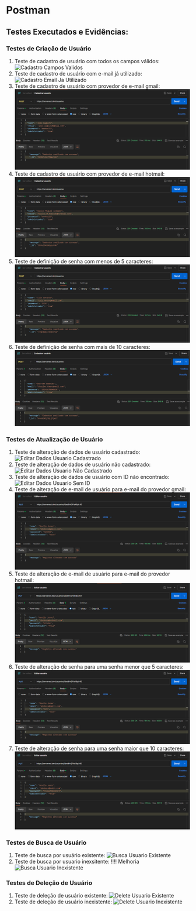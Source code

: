 # Postman
## Testes Executados e Evidências:
### Testes de Criação de Usuário
1) Teste de cadastro de usuário com todos os campos válidos:
![Cadastro Campos Validos]()
2) Teste de cadastro de usuário com e-mail já utilizado:
![Cadastro Email Ja Utilizado]()
3) Teste de cadastro de usuário com provedor de e-mail gmail:
![Cadastro Usuario Gmail](https://github.com/ItzOliver/Programa_de_Bolsas_AWS_for_Software_Quality_Test_Automation/blob/pb_sprint2/src/CadastroUsuarioGmail.png?raw=true)
4) Teste de cadastro de usuário com provedor de e-mail hotmail:
![Cadastro Usuario Hotmail](https://github.com/ItzOliver/Programa_de_Bolsas_AWS_for_Software_Quality_Test_Automation/blob/pb_sprint2/src/CadastroUsuarioHotmail.png?raw=true)
5) Teste de definição de senha com menos de 5 caracteres:
![Senha Menor Que 5](https://github.com/ItzOliver/Programa_de_Bolsas_AWS_for_Software_Quality_Test_Automation/blob/pb_sprint2/src/SenhaMenorQue5.png?raw=true)
6) Teste de definição de senha com mais de 10 caracteres:
![Senha Maior Que 10](https://github.com/ItzOliver/Programa_de_Bolsas_AWS_for_Software_Quality_Test_Automation/blob/pb_sprint2/src/SenhaMaiorQue10.png?raw=true)

### Testes de Atualização de Usuário
1) Teste de alteração de dados de usuário cadastrado: 
![Editar Dados Usuario Cadastrado]()
2) Teste de alteração de dados de usuário não cadastrado:
![Editar Dados Usuario Não Cadastrado]()
3) Teste de alteração de dados de usuário com ID não encontrado:
![Editar Dados Usuario Sem ID]()
4) Teste de alteração de e-mail de usuário para e-mail do provedor gmail:
![Alterar Email Gmail](https://github.com/ItzOliver/Programa_de_Bolsas_AWS_for_Software_Quality_Test_Automation/blob/pb_sprint2/src/AlterarEmailGmail.png?raw=true)
5) Teste de alteração de e-mail de usuário para e-mail do provedor hotmail:
![Alterar Email Hotmail](https://github.com/ItzOliver/Programa_de_Bolsas_AWS_for_Software_Quality_Test_Automation/blob/pb_sprint2/src/AlterarEmailHotmail.png?raw=true)
6) Teste de alteração de senha para uma senha menor que 5 caracteres:
![Alterar Senha Menor Que 5](https://github.com/ItzOliver/Programa_de_Bolsas_AWS_for_Software_Quality_Test_Automation/blob/pb_sprint2/src/AlterarSenhaMenorQue5.png?raw=true)
7) Teste de alteração de senha para uma senha maior que 10 caracteres:
![Alterar Senha Maior Que 10](https://github.com/ItzOliver/Programa_de_Bolsas_AWS_for_Software_Quality_Test_Automation/blob/pb_sprint2/src/AlterarSenhaMaiorQue10.png?raw=true)

### Testes de Busca de Usuário
1) Teste de busca por usuário existente:
![Busca Usuario Existente]()
2) Teste de busca por usuario inexsitente: !!!! Melhoria
![Busca Usuario Inexistente]()

### Testes de Deleção de Usuário
1) Teste de deleção de usuário existente:
![Delete Usuario Existente]()
2) Teste de deleção de usuário inexistente:
![Delete Usuario Inexistente]()
